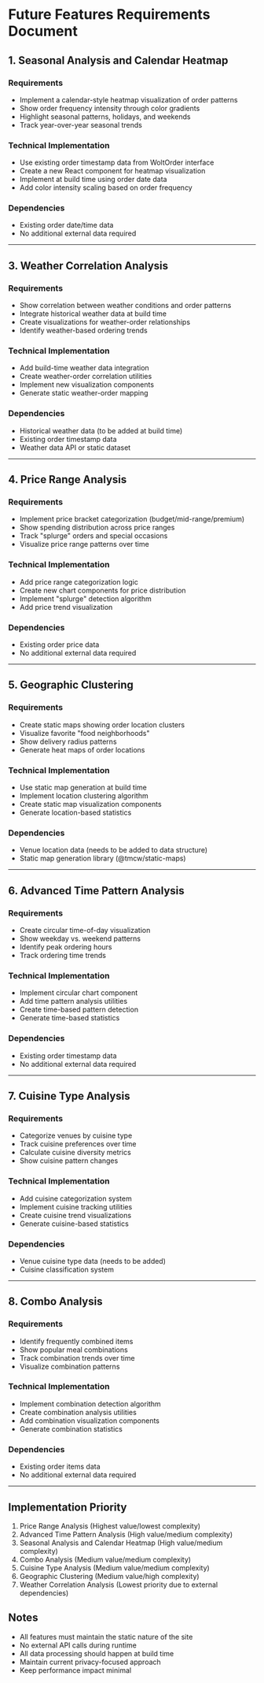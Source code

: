 # Future Features Requirements Document

## 1. Seasonal Analysis and Calendar Heatmap
### Requirements
- Implement a calendar-style heatmap visualization of order patterns
- Show order frequency intensity through color gradients
- Highlight seasonal patterns, holidays, and weekends
- Track year-over-year seasonal trends

### Technical Implementation
- Use existing order timestamp data from WoltOrder interface
- Create a new React component for heatmap visualization
- Implement at build time using order date data
- Add color intensity scaling based on order frequency

### Dependencies
- Existing order date/time data
- No additional external data required

---

## 3. Weather Correlation Analysis
### Requirements
- Show correlation between weather conditions and order patterns
- Integrate historical weather data at build time
- Create visualizations for weather-order relationships
- Identify weather-based ordering trends

### Technical Implementation
- Add build-time weather data integration
- Create weather-order correlation utilities
- Implement new visualization components
- Generate static weather-order mapping

### Dependencies
- Historical weather data (to be added at build time)
- Existing order timestamp data
- Weather data API or static dataset

---

## 4. Price Range Analysis
### Requirements
- Implement price bracket categorization (budget/mid-range/premium)
- Show spending distribution across price ranges
- Track "splurge" orders and special occasions
- Visualize price range patterns over time

### Technical Implementation
- Add price range categorization logic
- Create new chart components for price distribution
- Implement "splurge" detection algorithm
- Add price trend visualization

### Dependencies
- Existing order price data
- No additional external data required

---

## 5. Geographic Clustering
### Requirements
- Create static maps showing order location clusters
- Visualize favorite "food neighborhoods"
- Show delivery radius patterns
- Generate heat maps of order locations

### Technical Implementation
- Use static map generation at build time
- Implement location clustering algorithm
- Create static map visualization components
- Generate location-based statistics

### Dependencies
- Venue location data (needs to be added to data structure)
- Static map generation library (@tmcw/static-maps)

---

## 6. Advanced Time Pattern Analysis
### Requirements
- Create circular time-of-day visualization
- Show weekday vs. weekend patterns
- Identify peak ordering hours
- Track ordering time trends

### Technical Implementation
- Implement circular chart component
- Add time pattern analysis utilities
- Create time-based pattern detection
- Generate time-based statistics

### Dependencies
- Existing order timestamp data
- No additional external data required

---

## 7. Cuisine Type Analysis
### Requirements
- Categorize venues by cuisine type
- Track cuisine preferences over time
- Calculate cuisine diversity metrics
- Show cuisine pattern changes

### Technical Implementation
- Add cuisine categorization system
- Implement cuisine tracking utilities
- Create cuisine trend visualizations
- Generate cuisine-based statistics

### Dependencies
- Venue cuisine type data (needs to be added)
- Cuisine classification system

---

## 8. Combo Analysis
### Requirements
- Identify frequently combined items
- Show popular meal combinations
- Track combination trends over time
- Visualize combination patterns

### Technical Implementation
- Implement combination detection algorithm
- Create combination analysis utilities
- Add combination visualization components
- Generate combination statistics

### Dependencies
- Existing order items data
- No additional external data required

---

## Implementation Priority
1. Price Range Analysis (Highest value/lowest complexity)
3. Advanced Time Pattern Analysis (High value/medium complexity)
4. Seasonal Analysis and Calendar Heatmap (High value/medium complexity)
5. Combo Analysis (Medium value/medium complexity)
6. Cuisine Type Analysis (Medium value/medium complexity)
7. Geographic Clustering (Medium value/high complexity)
8. Weather Correlation Analysis (Lowest priority due to external dependencies)

## Notes
- All features must maintain the static nature of the site
- No external API calls during runtime
- All data processing should happen at build time
- Maintain current privacy-focused approach
- Keep performance impact minimal
